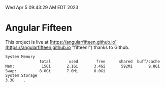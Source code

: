 Wed Apr  5 09:43:29 AM EDT 2023

# Angular Fifteen


This project is live at [https://angularfifteen.github.io](https://angularfifteen.github.io "fifteen!") thanks to Github.

```bash
System Memory
               total        used        free      shared  buff/cache   available
Mem:            15Gi       2.1Gi       3.4Gi       592Mi       9.8Gi        12Gi
Swap:          8.0Gi       7.0Mi       8.0Gi
System Storage
3.3G	.
```
```bash
